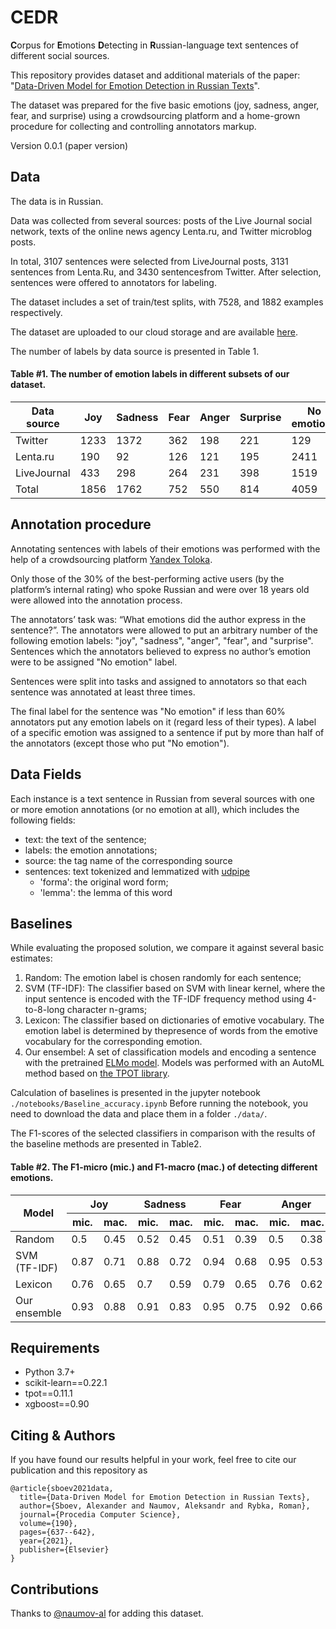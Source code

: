 # CEDR
**C**orpus for **E**motions **D**etecting in **R**ussian-language text sentences of different social sources.

This repository provides dataset and additional materials of the paper: "[Data-Driven Model for Emotion Detection in Russian Texts](https://www.sciencedirect.com/science/article/pii/S1877050921013247)".

The dataset was prepared for the five basic emotions (joy, sadness, anger, fear, and surprise) using a crowdsourcing platform and a home-grown procedure for collecting and controlling annotators markup.

Version 0.0.1 (paper version)

Data
---
The data is in Russian.

Data was collected from several sources: posts of the Live Journal social network, texts of the online news agency Lenta.ru, and Twitter microblog posts.

In total, 3107 sentences were selected from LiveJournal posts, 3131 sentences from Lenta.Ru, and 3430 sentencesfrom Twitter. After selection, sentences were offered to annotators for labeling.

The dataset includes a set of train/test splits, with 7528, and 1882 examples respectively.

The dataset are uploaded to our cloud storage and are available [here](https://cloud.mail.ru/public/f89f/W4o4PtU9U).

The number of labels by data source is presented in Table 1.

#### Table #1. The number of emotion labels in different subsets of our dataset.

| Data source | Joy |Sadness| Fear |Anger|Surprise|No emotions|Total sentences|
| ----------- | --- | ----- | ---- | --- | ------ | --------- | ------------- |
| Twitter     | 1233| 1372  | 362  | 198 |  221   |   129     |     3430      |
| Lenta.ru    | 190 | 92    | 126  | 121 |  195   |   2411    |     3131      |
| LiveJournal | 433 | 298   | 264  | 231 |  398   |   1519    |     3107      |
| Total       | 1856| 1762  | 752  | 550 |  814   |   4059    |     9668      |

Annotation procedure
---
Annotating sentences with labels of their emotions was performed with the help of a crowdsourcing platform [Yandex Toloka](https://yandex.ru/support/toloka/index.html?lang=en).

Only those of the 30% of the best-performing active users (by the platform’s internal rating) who spoke Russian and were over 18 years old were allowed into the annotation process.

The annotators’ task was: “What emotions did the author express in the sentence?”. The annotators were allowed to put an arbitrary number of the following emotion labels: "joy", "sadness", "anger", "fear", and "surprise".
Sentences which the annotators believed to express no author’s emotion were to be assigned "No emotion" label.

Sentences were split into tasks and assigned to annotators so that each sentence was annotated at least three times.

The final label for the sentence was "No emotion" if less than 60% annotators put any emotion labels on it (regard less of their types). A label of a specific emotion was assigned to a sentence if put by more than half of the annotators (except those who put "No emotion").

Data Fields
---
Each instance is a text sentence in Russian from several sources with one or more emotion annotations (or no emotion at all), which includes the following fields:
- text: the text of the sentence;
- labels: the emotion annotations;
- source: the tag name of the corresponding source
- sentences: text tokenized and lemmatized with [udpipe](https://ufal.mff.cuni.cz/udpipe)
  - 'forma': the original word form;
  - 'lemma': the lemma of this word

Baselines
---

While evaluating the proposed solution, we compare it against several basic estimates:
1. Random: The emotion label is chosen randomly for each sentence;
2. SVM (TF-IDF): The classifier based on SVM with linear kernel, where the input sentence is encoded with the TF-IDF frequency method using 4-to-8-long character n-grams;
3. Lexicon: The classifier based on dictionaries of emotive vocabulary. The emotion label is determined by thepresence of words from the emotive vocabulary for the corresponding emotion.
4. Our ensembel: A set of classification models and encoding a sentence with the pretrained [ELMo model](docs.deeppavlov.ai/en/master/features/pretrainedvectors.html#elmo). Models was performed with an AutoML method based on [the TPOT library](http://epistasislab.github.io/tpot/).  

Calculation of baselines is presented in the jupyter notebook ```./notebooks/Baseline_accuracy.ipynb``` Before running the notebook, you need to download the data and place them in a folder ```./data/```.

The F1-scores of the selected classifiers in comparison with the results of the baseline methods are presented in Table2.

#### Table #2. The F1-micro (mic.) and F1-macro (mac.) of detecting different emotions.

<table><thead><tr><th rowspan="2">Model</th><th colspan="2">Joy</th><th colspan="2">Sadness</th><th colspan="2">Fear</th><th colspan="2">Anger</th><th colspan="2">Surprise</th><th colspan="2">Mean</th></tr><tr><th>mic.</th><th>mac.</th><th>mic.</th><th>mac.</th><th>mic.</th><th>mac.</th><th>mic.</th><th>mac.</th><th>mic.</th><th>mac.</th><th>mic.</th><th>mac.</th></tr></thead><tbody><tr><td>Random</td><td>0.5 </td><td>0.45</td><td>0.52</td><td>0.45</td><td>0.51</td><td>0.39</td><td>0.5 </td><td>0.38</td><td>0.5 </td><td>0.4 </td><td>0.51</td><td>0.41</td></tr><tr><td>SVM (TF-IDF)</td><td>0.87</td><td>0.71</td><td>0.88</td><td>0.72</td><td>0.94</td><td>0.68</td><td>0.95</td><td>0.53</td><td>0.93</td><td>0.69</td><td>0.91</td><td>0.66</td></tr><tr><td>Lexicon</td><td>0.76</td><td>0.65</td><td>0.7 </td><td>0.59</td><td>0.79</td><td>0.65</td><td>0.76</td><td>0.62</td><td>0.79</td><td>0.64</td><td>0.76</td><td>0.63</td></tr><tr><td>Our ensemble</td><td>0.93</td><td>0.88</td><td>0.91</td><td>0.83</td><td>0.95</td><td>0.75</td><td>0.92</td><td>0.66</td><td>0.93</td><td>0.77</td><td>0.93</td><td>0.78</td></tr></tbody></table>

Requirements
---
- Python 3.7+
- scikit-learn==0.22.1
- tpot==0.11.1
- xgboost==0.90

Citing & Authors
---
If you have found our results helpful in your work, feel free to cite our publication and this repository as

```
@article{sboev2021data,
  title={Data-Driven Model for Emotion Detection in Russian Texts},
  author={Sboev, Alexander and Naumov, Aleksandr and Rybka, Roman},
  journal={Procedia Computer Science},
  volume={190},
  pages={637--642},
  year={2021},
  publisher={Elsevier}
}
```

Contributions
---
Thanks to [@naumov-al](https://github.com/naumov-al) for adding this dataset.
